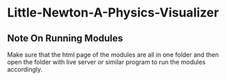 # Little-Newton-A-Physics-Visualizer
## Note On Running Modules
Make sure that the html page of the modules are all in one folder and then open the folder with live server or similar program to run the modules accordingly. 